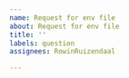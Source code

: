 ```yaml
---
name: Request for env file
about: Request for env file
title: ''
labels: question
assignees: RowinRuizendaal

---
```


<!-- Please describe why you need this env file -->
